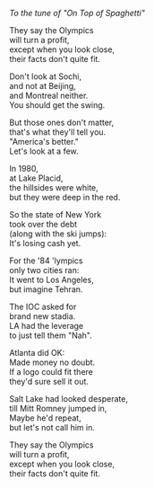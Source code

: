 *To the tune of "On Top of Spaghetti"*

They say the Olympics<br>
will turn a profit,<br>
except when you look close,<br>
their facts don't quite fit.<br>

Don't look at Sochi,<br>
and not at Beijing,<br>
and Montreal neither.<br>
You should get the swing.<br>

But those ones don't matter,<br>
that's what they'll tell you.<br>
"America's better."<br>
Let's look at a few.<br>

In 1980,<br>
at Lake Placid,<br>
the hillsides were white,<br>
but they were deep in the red.<br>

So the state of New York<br>
took over the debt<br>
(along with the ski jumps):<br>
It's losing cash yet.<br>

For the '84 'lympics<br>
only two cities ran:<br>
It went to Los Angeles,<br>
but imagine Tehran.<br>

The IOC asked for<br>
brand new stadia.<br>
LA had the leverage<br>
to just tell them "Nah".<br>

Atlanta did OK:<br>
Made money no doubt.<br>
If a logo could fit there<br>
they'd sure sell it out.<br>

Salt Lake had looked desperate,<br>
till Mitt Romney jumped in,<br>
Maybe he'd repeat,<br>
but let's not call him in.<br>

They say the Olympics<br>
will turn a profit,<br>
except when you look close,<br>
their facts don't quite fit.<br>
